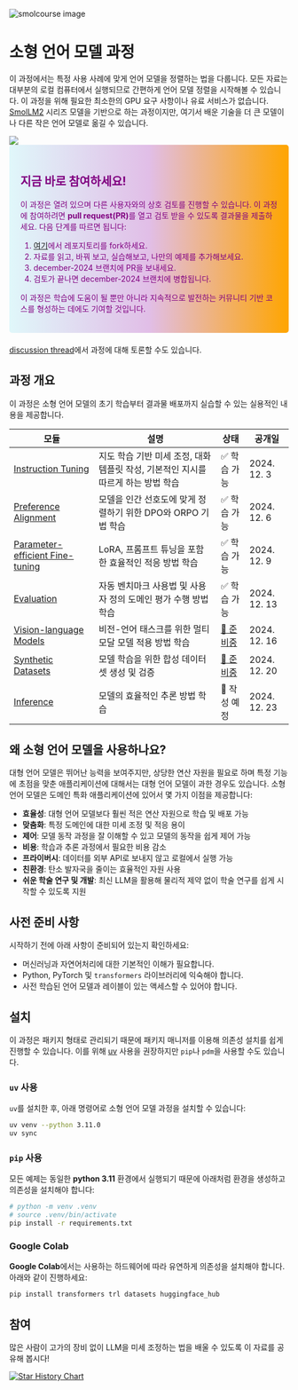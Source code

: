 ![smolcourse image](../banner.png)

# 소형 언어 모델 과정

이 과정에서는 특정 사용 사례에 맞게 언어 모델을 정렬하는 법을 다룹니다. 모든 자료는 대부분의 로컬 컴퓨터에서 실행되므로 간편하게 언어 모델 정렬을 시작해볼 수 있습니다. 이 과정을 위해 필요한 최소한의 GPU 요구 사항이나 유료 서비스가 없습니다. [SmolLM2](https://github.com/huggingface/smollm/tree/main) 시리즈 모델을 기반으로 하는 과정이지만, 여기서 배운 기술을 더 큰 모델이나 다른 작은 언어 모델로 옮길 수 있습니다.

<a href="http://hf.co/join/discord">
<img src="https://img.shields.io/badge/Discord-7289DA?&logo=discord&logoColor=white"/>
</a>

<div style="background: linear-gradient(to right, #e0f7fa, #e1bee7, orange); padding: 20px; border-radius: 5px; margin-bottom: 20px; color: purple;">
    <h2>지금 바로 참여하세요!</h2>
    <p>이 과정은 열려 있으며 다른 사용자와의 상호 검토를 진행할 수 있습니다. 이 과정에 참여하려면 <strong>pull request(PR)</strong>를 열고 검토 받을 수 있도록 결과물을 제출하세요. 다음 단계를 따르면 됩니다:</p>
    <ol>
        <li><a href="https://github.com/huggingface/smol-course/fork">여기</a>에서 레포지토리를 fork하세요.</li>
        <li>자료를 읽고, 바꿔 보고, 실습해보고, 나만의 예제를 추가해보세요.</li>
        <li>december-2024 브랜치에 PR을 보내세요.</li>
        <li>검토가 끝나면 december-2024 브랜치에 병합됩니다.</li>
    </ol>
    <p>이 과정은 학습에 도움이 될 뿐만 아니라 지속적으로 발전하는 커뮤니티 기반 코스를 형성하는 데에도 기여할 것입니다.</p>
</div>

[discussion thread](https://github.com/huggingface/smol-course/discussions/2#discussion-7602932)에서 과정에 대해 토론할 수도 있습니다.

## 과정 개요

이 과정은 소형 언어 모델의 초기 학습부터 결과물 배포까지 실습할 수 있는 실용적인 내용을 제공합니다.

| 모듈 | 설명 | 상태 | 공개일 |
|--------|-------------|---------|--------------|
| [Instruction Tuning](./1_instruction_tuning) | 지도 학습 기반 미세 조정, 대화 템플릿 작성, 기본적인 지시를 따르게 하는 방법 학습 | ✅ 학습 가능 | 2024. 12. 3 |
| [Preference Alignment](./2_preference_alignment) | 모델을 인간 선호도에 맞게 정렬하기 위한 DPO와 ORPO 기법 학습 | ✅ 학습 가능 | 2024. 12. 6 |
| [Parameter-efficient Fine-tuning](./3_parameter_efficient_finetuning) | LoRA, 프롬프트 튜닝을 포함한 효율적인 적응 방법 학습 | ✅ 학습 가능 | 2024. 12. 9 |
| [Evaluation](./4_evaluation) | 자동 벤치마크 사용법 및 사용자 정의 도메인 평가 수행 방법 학습 | ✅ 학습 가능 | 2024. 12. 13 |
| [Vision-language Models](./5_vision_language_models) | 비전-언어 태스크를 위한 멀티모달 모델 적용 방법 학습 | [🚧 준비중](https://github.com/huggingface/smol-course/issues/49) | 2024. 12. 16 |
| [Synthetic Datasets](./6_synthetic_datasets) | 모델 학습을 위한 합성 데이터셋 생성 및 검증 | [🚧 준비중](https://github.com/huggingface/smol-course/issues/83) | 2024. 12. 20 |
| [Inference](./7_inference) | 모델의 효율적인 추론 방법 학습 | 📝 작성 예정 | 2024. 12. 23 |

## 왜 소형 언어 모델을 사용하나요?

대형 언어 모델은 뛰어난 능력을 보여주지만, 상당한 연산 자원을 필요로 하며 특정 기능에 초점을 맞춘 애플리케이션에 대해서는 대형 언어 모델이 과한 경우도 있습니다. 소형 언어 모델은 도메인 특화 애플리케이션에 있어서 몇 가지 이점을 제공합니다: 

- **효율성**: 대형 언어 모델보다 훨씬 적은 연산 자원으로 학습 및 배포 가능
- **맞춤화**: 특정 도메인에 대한 미세 조정 및 적응 용이
- **제어**: 모델 동작 과정을 잘 이해할 수 있고 모델의 동작을 쉽게 제어 가능
- **비용**: 학습과 추론 과정에서 필요한 비용 감소
- **프라이버시**: 데이터를 외부 API로 보내지 않고 로컬에서 실행 가능
- **친환경**: 탄소 발자국을 줄이는 효율적인 자원 사용
- **쉬운 학술 연구 및 개발**: 최신 LLM을 활용해 물리적 제약 없이 학술 연구를 쉽게 시작할 수 있도록 지원

## 사전 준비 사항

시작하기 전에 아래 사항이 준비되어 있는지 확인하세요:
- 머신러닝과 자연어처리에 대한 기본적인 이해가 필요합니다.
- Python, PyTorch 및 `transformers` 라이브러리에 익숙해야 합니다.
- 사전 학습된 언어 모델과 레이블이 있는 액세스할 수 있어야 합니다.

## 설치

이 과정은 패키지 형태로 관리되기 때문에 패키지 매니저를 이용해 의존성 설치를 쉽게 진행할 수 있습니다. 이를 위해 [uv](https://github.com/astral-sh/uv) 사용을 권장하지만 `pip`나 `pdm`을 사용할 수도 있습니다.

### `uv` 사용

`uv`를 설치한 후, 아래 명령어로 소형 언어 모델 과정을 설치할 수 있습니다:

```bash
uv venv --python 3.11.0
uv sync
```

### `pip` 사용

모든 예제는 동일한 **python 3.11** 환경에서 실행되기 때문에 아래처럼 환경을 생성하고 의존성을 설치해야 합니다:

```bash
# python -m venv .venv
# source .venv/bin/activate
pip install -r requirements.txt
```

### Google Colab

**Google Colab**에서는 사용하는 하드웨어에 따라 유연하게 의존성을 설치해야 합니다. 아래와 같이 진행하세요:

```bash
pip install transformers trl datasets huggingface_hub
```

## 참여

많은 사람이 고가의 장비 없이 LLM을 미세 조정하는 법을 배울 수 있도록 이 자료를 공유해 봅시다!

[![Star History Chart](https://api.star-history.com/svg?repos=huggingface/smol-course&type=Date)](https://star-history.com/#huggingface/smol-course&Date)
